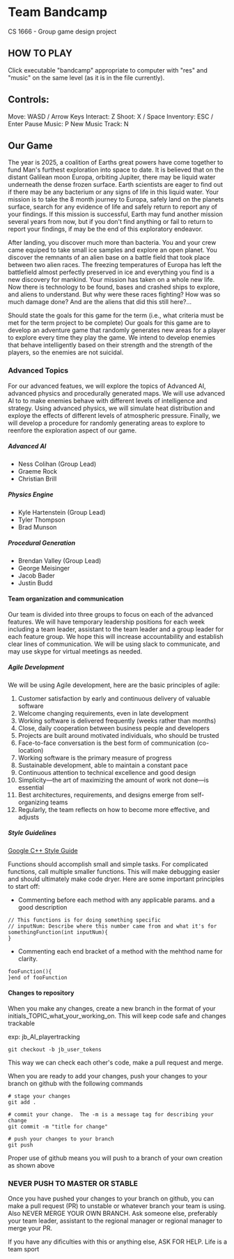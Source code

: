# Team Bandcamp
CS 1666 - Group game design project 

## HOW TO PLAY
Click executable "bandcamp" appropriate to computer with "res" and "music" on the same level (as it is in the file currently).

## Controls:
Move: WASD / Arrow Keys
Interact: Z
Shoot: X / Space
Inventory: ESC / Enter
Pause Music: P
New Music Track: N


## Our Game
The year is 2025, a coalition of Earths great powers have come together to fund Man's furthest exploration into space to date.  It is believed that on the distant Galilean moon Europa, orbiting Jupiter, there may be liquid water underneath the dense frozen surface.  Earth scientists are eager to find out if there may be any bacterium or any signs of life in this liquid water.  Your mission is to take the 8 month journey to Europa, safely land on the planets surface, search for any evidence of life and safely return to report any of your findings.  If this mission is successful, Earth may fund another mission several years from now, but if you don't find anything or fail to return to report your findings, if may be the end of this exploratory endeavor.  

After landing, you discover much more than bacteria.  You and your crew came equiped to take small ice samples and explore an open planet. You discover the remnants of an alien base on a battle field that took place between two alien races.  The freezing temperatures of Europa has left the battlefield almost perfectly preserved in ice and everything you find is a new discovery for mankind.  Your mission has taken on a whole new life.  Now there is technology to be found, bases and crashed ships to explore, and aliens to understand.  But why were these races fighting?  How was so much damage done?  And are the aliens that did this still here?...  


Should state the goals for this game for the term (i.e., what criteria must be met for the term project to be complete)
Our goals for this game are to develop an adventure game that randomly generates new areas for a player to explore every time they play the game.  We intend to develop enemies that behave intelligently based on their strength and the strength of the players, so the enemies are not suicidal. 


### Advanced Topics
For our advanced featues, we will explore the topics of Advanced AI, advanced physics and procedurally generated maps.  We will use advanced AI to to make enemies behave with different levels of intelligence and strategy.  Using advanced physics, we will simulate heat distribution and exploye the effects of different levels of atmospheric pressure.  Finally, we will develop a procedure for randomly generating areas to explore to reenfore the exploration aspect of our game.  

##### Advanced AI
- Ness Colihan (Group Lead)
- Graeme Rock
- Christian Brill


##### Physics Engine 
- Kyle Hartenstein (Group Lead)
- Tyler Thompson
- Brad Munson

##### Procedural Generation 
- Brendan Valley (Group Lead)
- George Meisinger
- Jacob Bader
- Justin Budd

#### Team organization and communication
Our team is divided into three groups to focus on each of the advanced features.  We will have temporary leadership positions for each week including a team leader, assistant to the team leader and a group leader for each feature group.  We hope this will increase accountability and establish clear lines of communication.  We will be using slack to communicate, and may use skype for virtual meetings as needed.  

##### Agile Development 
We will be using Agile development, here are the basic principles of agile: 
1. Customer satisfaction by early and continuous delivery of valuable software
1. Welcome changing requirements, even in late development
1. Working software is delivered frequently (weeks rather than months)
1. Close, daily cooperation between business people and developers
1. Projects are built around motivated individuals, who should be trusted
1. Face-to-face conversation is the best form of communication (co-location)
1. Working software is the primary measure of progress
1. Sustainable development, able to maintain a constant pace
1. Continuous attention to technical excellence and good design
1. Simplicity—the art of maximizing the amount of work not done—is essential
1. Best architectures, requirements, and designs emerge from self-organizing teams
1. Regularly, the team reflects on how to become more effective, and adjusts

##### Style Guidelines 
[Google C++ Style Guide](https://google.github.io/styleguide/cppguide.html)

Functions should accomplish small and simple tasks.  For complicated functions, call multiple smaller functions.  This will make debugging easier and should ultimately make code dryer.  Here are some important principles to start off:

- Commenting before each method with any applicable params. and a good description 
```
// This functions is for doing something specific 
// inputNum: Describe where this number came from and what it's for 
somethingFunction(int inputNum){
}
```

- Commenting each end bracket of a method with the mehthod name for clarity.
```
fooFunction(){
}end of fooFunction 
```

#### Changes to repository 
When you make any changes, create a new branch in the format of your initials_TOPIC_what_your_working_on.  This will keep code safe and changes trackable


exp: jb_AI_playertracking

```
git checkout -b jb_user_tokens
```

This way we can check each other's code, make a pull request and merge.


When you are ready to add your changes, push your changes to your branch on github with the following commands

```
# stage your changes 
git add . 

# commit your change.  The -m is a message tag for describing your change 
git commit -m "title for change"

# push your changes to your branch 
git push
``` 

Proper use of github means you will push to a branch of your own creation as shown above 

### NEVER PUSH TO MASTER OR STABLE

Once you have pushed your changes to your branch on github, you can make a pull request (PR) to unstable or whatever branch your team is using.  Also NEVER MERGE YOUR OWN BRANCH. Ask someone else, preferably your team leader, assistant to the regional manager or regional manager to merge your PR.

If you have any dificulties with this or anything else, ASK FOR HELP.  Life is a team sport